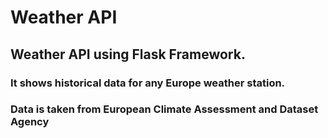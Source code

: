 # Weather API

## Weather API using Flask Framework.

### It shows historical data for any Europe weather station.

### Data is taken from <b>European Climate Assessment and Dataset Agency<b>